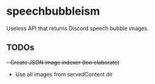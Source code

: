 # speechbubbleism
Useless API that returns Discord speech bubble images.
## TODOs
~~- Create JSON image indexer (too elaborate)~~
- Use all images from servedContent dir

